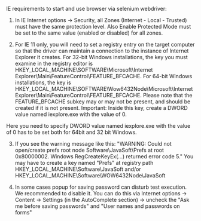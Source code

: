 IE requirements to start and use browser via selenium webdriver:

1. In IE Internet options -> Security, all Zones (Internet - Local - Trusted) must have the same protection level.
Also Enable Protected Mode must be set to the same value (enabled or disabled) for all zones.

2. For IE 11 only, you will need to set a registry entry on the target computer so that
the driver can maintain a connection to the instance of Internet Explorer it creates.
For 32-bit Windows installations, the key you must examine in the registry editor is
HKEY_LOCAL_MACHINE\SOFTWARE\Microsoft\Internet Explorer\Main\FeatureControl\FEATURE_BFCACHE.
For 64-bit Windows installations, the key is HKEY_LOCAL_MACHINE\SOFTWARE\Wow6432Node\Microsoft\Internet
Explorer\Main\FeatureControl\FEATURE_BFCACHE. Please note that the FEATURE_BFCACHE
subkey may or may not be present, and should be created if it is not present. Important:
Inside this key, create a DWORD value named iexplore.exe with the value of 0.

Here you need to specify DWORD value named iexplore.exe with the value of 0 has to
be set both for 64bit and 32 bit Windows.

3. If you see the warning message like this: "WARNING: Could not open/create prefs root node Software\JavaSoft\Prefs at root 0x80000002. Windows RegCreateKeyEx(...) returned error code 5."
You may have to create a key named "Prefs" at registry path HKEY_LOCAL_MACHINE\Software\JavaSoft and/or HKEY_LOCAL_MACHINE\Software\WOW6432Node\JavaSoft

4. In some cases popup for saving password can disturb test execution. We recommended to disable it.
You can do this via Internet options -> Content -> Settings (in the AutoComplete section) -> uncheck the "Ask me before saving passwords" and "User names and passwords on forms"